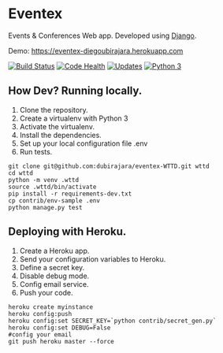 # Eventex

Events & Conferences Web app. Developed using [Django](https://www.djangoproject.com).

Demo: https://eventex-diegoubirajara.herokuapp.com

[![Build Status](https://travis-ci.org/dubirajara/eventex-WTTD.svg?branch=master)](https://travis-ci.org/dubirajara/eventex-WTTD)
[![Code Health](https://landscape.io/github/dubirajara/eventex-WTTD/master/landscape.svg?style=flat)](https://landscape.io/github/dubirajara/eventex-WTTD/master)
[![Updates](https://pyup.io/repos/github/dubirajara/eventex-WTTD/shield.svg)](https://pyup.io/repos/github/dubirajara/eventex-WTTD/)
[![Python 3](https://pyup.io/repos/github/dubirajara/eventex-WTTD/python-3-shield.svg)](https://pyup.io/repos/github/dubirajara/eventex-WTTD/)




## How Dev? Running locally.

1. Clone the repository.
2. Create a virtualenv with Python 3
3. Activate the virtualenv.
4. Install the dependencies.
5. Set up your local configuration file .env
6. Run tests.

```console
git clone git@github.com:dubirajara/eventex-WTTD.git wttd    
cd wttd         
python -m venv .wttd       
source .wttd/bin/activate  
pip install -r requirements-dev.txt  
cp contrib/env-sample .env  
python manage.py test  
```

## Deploying with Heroku.

1. Create a Heroku app.
2. Send your configuration variables to Heroku.
3. Define a secret key.
4. Disable debug mode.
5. Config email service.
6. Push your code.


```console
heroku create myinstance  
heroku config:push  
heroku config:set SECRET_KEY=`python contrib/secret_gen.py`  
heroku config:set DEBUG=False  
#config your email
git push heroku master --force  
```

